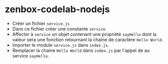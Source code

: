# zenbox-codelab-nodejs

* Créer un fichier `service.js`
* Dans ce fichier créer une constante `service`
* Affecter à `service` un objet contenant une propriété `sayHello` dont la valeur sera une fonction retournant la chaîne de caractère `Hello World`.
* Importer le module `service.js` dans `index.js`.
* Remplacer la chaine `Hello World` dans `index.js` par l'appel de au service `sayHello`.
